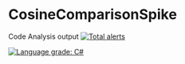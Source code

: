 # CosineComparisonSpike

Code Analysis output
[![Total alerts](https://img.shields.io/lgtm/alerts/g/BigPeeg/CosineComparisonSpike.svg?logo=lgtm&logoWidth=18)](https://lgtm.com/projects/g/BigPeeg/CosineComparisonSpike/alerts/)

[![Language grade: C#](https://img.shields.io/lgtm/grade/csharp/g/BigPeeg/CosineComparisonSpike.svg?logo=lgtm&logoWidth=18)](https://lgtm.com/projects/g/BigPeeg/CosineComparisonSpike/context:csharp)
